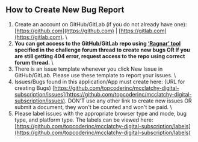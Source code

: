 ## How to Create New Bug Report
1. Create an account on GitHub/GitLab (if you do not already have one): [https://github.com](https://github.com) | [https://gitlab.com](https://gitlab.com). \
2. **You can get access to the GitHub/GitLab repo using [‘Ragnar’ tool ](#)specified in the challenge forum thread to create new bugs OR If you are still getting 404 error, request access to the repo using correct forum thread.** \
3. There is an issue template whenever you click New Issue in GitHub/GitLab. Please use these template to report your issues. \
4. Issues/Bugs found in this application/App must create here: (URL for creating Bugs) [https://github.com/topcoderinc/mcclatchy-digital-subscription/issues](https://github.com/topcoderinc/mcclatchy-digital-subscription/issues). DON'T use any other link to create new issues OR submit a document, they won't be counted and won't be paid. \
5. Please label issues with the appropriate browser type and mode, bug type, and platform type.  The labels can be viewed here: [https://github.com/topcoderinc/mcclatchy-digital-subscription/labels](https://github.com/topcoderinc/mcclatchy-digital-subscription/labels)